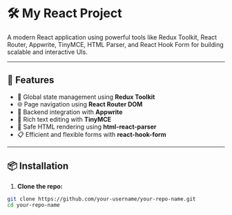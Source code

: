 # 🛠️ My React Project

A modern React application using powerful tools like Redux Toolkit, React Router, Appwrite, TinyMCE, HTML Parser, and React Hook Form for building scalable and interactive UIs.

---

## 🚀 Features

- 🔄 Global state management using **Redux Toolkit**
- 🌐 Page navigation using **React Router DOM**
- 🧠 Backend integration with **Appwrite**
- 📝 Rich text editing with **TinyMCE**
- 🧩 Safe HTML rendering using **html-react-parser**
- 📋 Efficient and flexible forms with **react-hook-form**

---

## 📦 Installation

1. **Clone the repo:**

```bash
git clone https://github.com/your-username/your-repo-name.git
cd your-repo-name

